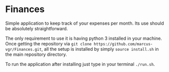 # Finances

Simple application to keep track of your expenses per month. Its use should be absolutely straightforward.

The only requirement to use it is having python 3 installed in your machine. Once getting the repository via ```git clone https://github.com/marcus-vgr/Finances.git```, all the setup is installed by simply ```source install.sh``` in the main repository directory. 

To run the application after installing just type in your terminal ```./run.sh```.
